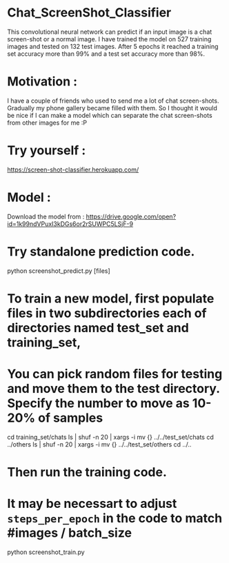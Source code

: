 # Chat_ScreenShot_Classifier
This convolutional neural network can predict if an input image is a chat screen-shot or a normal image. I have trained the model on 527 training images and tested on 132 test images. After 5 epochs it reached a training set accuracy more than 99% and a test set accuracy more than 98%. 

# Motivation : 
I have a couple of friends who used to send me a lot of chat screen-shots. Gradually my phone gallery became filled with them. So I thought it would be nice if I can make a model which can separate the chat screen-shots from other images for me :P 

# Try yourself :
https://screen-shot-classifier.herokuapp.com/

# Model :
Download the model from : https://drive.google.com/open?id=1k99ndVPuxI3kDGs6or2rSUWPC5LSjF-9

# Try standalone prediction code.
python screenshot_predict.py [files]

# To train a new model, first populate files in two subdirectories each of directories named test_set and training_set,
# You can pick random files for testing and move them to the test directory.  Specify the number to move as 10-20% of samples
cd training_set/chats
ls | shuf -n 20 | xargs -i mv {} ../../test_set/chats
cd ../others
ls | shuf -n 20 | xargs -i mv {} ../../test_set/others
cd ../..

# Then run the training code.
# It may be necessart to adjust `steps_per_epoch` in the code to match #images / batch_size
python screenshot_train.py
